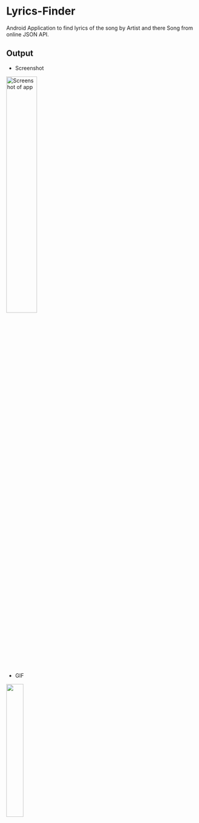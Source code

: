 # Lyrics-Finder
Android Application to find lyrics of the song by Artist and there Song from online JSON API.

## Output

- Screenshot

<img src="https://user-images.githubusercontent.com/57345756/162191833-f5fe3265-aef5-4005-9bc8-0273bcc40803.png" alt="Screenshot of app" width="40%" height="40%"/>

- GIF

<img src="https://user-images.githubusercontent.com/57345756/162193313-04cbd7f8-4590-4de8-aa70-848b16278328.gif"  width="30%"/>


